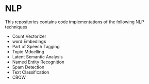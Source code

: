 # NLP
This repositories contains code implementations of the following NLP techniques
- Count Vectorizer
- word Embedings
- Part of Speech Tagging
- Topic Mdoelling
- Latent Semantic Analysis
- Named Entity Recognition
- Spam Detection
- Text Classification
- CBOW